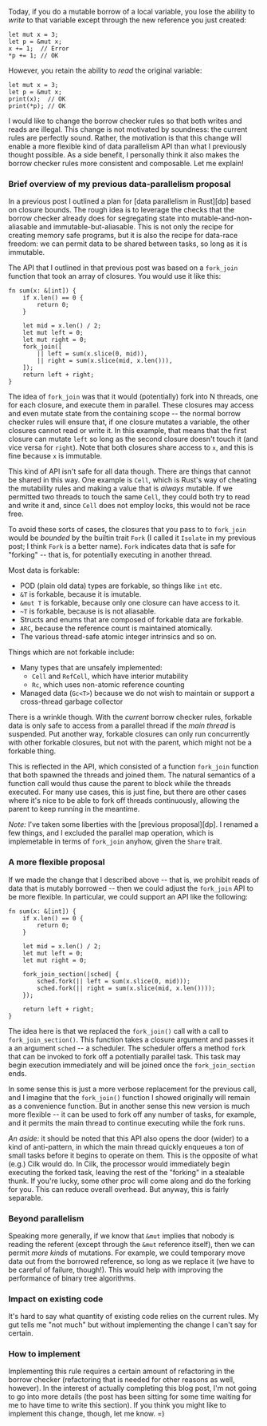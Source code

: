 Today, if you do a mutable borrow of a local variable, you lose the
ability to *write* to that variable except through the new reference
you just created:

    let mut x = 3;
    let p = &mut x;
    x += 1;  // Error
    *p += 1; // OK
    
However, you retain the ability to *read* the original variable:    

    let mut x = 3;
    let p = &mut x;
    print(x);  // OK
    print(*p); // OK
    
I would like to change the borrow checker rules so that both writes
and reads are illegal. This change is not motivated by soundness: the
current rules are perfectly sound. Rather, the motivation is that this
change will enable a more flexible kind of data parallelism API than
what I previously thought possible. As a side benefit, I personally
think it also makes the borrow checker rules more consistent and
composable. Let me explain!

<!-- more -->

### Brief overview of my previous data-parallelism proposal

In a previous post I outlined a plan for
[data parallelism in Rust][dp] based on closure bounds. The rough idea
is to leverage the checks that the borrow checker already does for
segregating state into mutable-and-non-aliasable and
immutable-but-aliasable. This is not only the recipe for creating
memory safe programs, but it is also the recipe for data-race freedom:
we can permit data to be shared between tasks, so long as it is
immutable.

The API that I outlined in that previous post was based on a `fork_join`
function that took an array of closures. You would use it like this:

    fn sum(x: &[int]) {
        if x.len() == 0 {
            return 0;
        }
        
        let mid = x.len() / 2;
        let mut left = 0;
        let mut right = 0;
        fork_join([
            || left = sum(x.slice(0, mid)),
            || right = sum(x.slice(mid, x.len())),
        ]);
        return left + right; 
    }
    
The idea of `fork_join` was that it would (potentially) fork into N
threads, one for each closure, and execute them in parallel. These
closures may access and even mutate state from the containing scope --
the normal borrow checker rules will ensure that, if one closure
mutates a variable, the other closures cannot read or write it. In
this example, that means that the first closure can mutate `left` so
long as the second closure doesn't touch it (and vice versa for
`right`). Note that both closures share access to `x`, and this is
fine because `x` is immutable.

This kind of API isn't safe for all data though. There are things that
cannot be shared in this way. One example is `Cell`, which is Rust's
way of cheating the mutability rules and making a value that is
*always* mutable. If we permitted two threads to touch the same
`Cell`, they could both try to read and write it and, since `Cell`
does not employ locks, this would not be race free.

To avoid these sorts of cases, the closures that you pass to to
`fork_join` would be *bounded* by the builtin trait `Fork` (I called
it `Isolate` in my previous post; I think `Fork` is a better name).
`Fork` indicates data that is safe for "forking" -- that is, for
potentially executing in another thread.

Most data is forkable:

- POD (plain old data) types are forkable, so things like `int` etc.
- `&T` is forkable, because it is imutable.
- `&mut T` is forkable, because only one closure can have access to it.
- `~T` is forkable, because is is not aliasable.
- Structs and enums that are composed of forkable data are forkable.
- `ARC`, because the reference count is maintained atomically.
- The various thread-safe atomic integer intrinsics and so on.

Things which are not forkable include:

- Many types that are unsafely implemented:
  - `Cell` and `RefCell`, which have interior mutability
  - `Rc`, which uses non-atomic reference counting
- Managed data (`Gc<T>`) because we do not wish to
  maintain or support a cross-thread garbage collector

There is a wrinkle though. With the *current* borrow checker rules,
forkable data is only safe to access from a parallel thread if the
*main thread* is suspended. Put another way, forkable closures can
only run concurrently with other forkable closures, but not with the
parent, which might not be a forkable thing.

This is reflected in the API, which consisted of a function
`fork_join` function that both spawned the threads and joined them.
The natural semantics of a function call would thus cause the parent
to block while the threads executed. For many use cases, this is just
fine, but there are other cases where it's nice to be able to fork off
threads continuously, allowing the parent to keep running in the
meantime.

*Note:* I've taken some liberties with the [previous proposal][dp].  I
renamed a few things, and I excluded the parallel map operation, which
is implemetable in terms of `fork_join` anyhow, given the `Share`
trait.

### A more flexible proposal

If we made the change that I described above -- that is, we prohibit
reads of data that is mutably borrowed -- then we could adjust the
`fork_join` API to be more flexible. In particular, we could support
an API like the following:

    fn sum(x: &[int]) {
        if x.len() == 0 {
            return 0;
        }
        
        let mid = x.len() / 2;
        let mut left = 0;
        let mut right = 0;
        
        fork_join_section(|sched| {
            sched.fork(|| left = sum(x.slice(0, mid)));
            sched.fork(|| right = sum(x.slice(mid, x.len())));
        });
        
        return left + right; 
    }

The idea here is that we replaced the `fork_join()` call with a call
to `fork_join_section()`. This function takes a closure argument and
passes it a an argument `sched` -- a scheduler. The scheduler offers a
method `fork` that can be invoked to fork off a potentially parallel
task. This task may begin execution immediately and will be joined
once the `fork_join_section` ends.

In some sense this is just a more verbose replacement for the previous
call, and I imagine that the `fork_join()` function I showed
originally will remain as a convenience function. But in another sense
this new version is much more flexible -- it can be used to fork off
any number of tasks, for example, and it permits the main thread to
continue executing while the fork runs.

*An aside:* it should be noted that this API also opens the door
(wider) to a kind of anti-pattern, in which the main thread quickly
enqueues a ton of small tasks before it begins to operate on
them. This is the opposite of what (e.g.) Cilk would do. In Cilk, the
processor would immediately begin executing the forked task, leaving
the rest of the "forking" in a stealable thunk. If you're lucky, some
other proc will come along and do the forking for you. This can reduce
overall overhead. But anyway, this is fairly separable.

### Beyond parallelism

Speaking more generally, if we know that `&mut` implies that nobody is
reading the referent (except through the `&mut` reference itself),
then we can permit *more kinds* of mutations. For example, we could
temporary move data out from the borrowed reference, so long as we
replace it (we have to be careful of failure, though!). This would
help with improving the performance of binary tree algorithms.

### Impact on existing code

It's hard to say what quantity of existing code relies on the current
rules. My gut tells me "not much" but without implementing the change
I can't say for certain.

### How to implement

Implementing this rule requires a certain amount of refactoring in the
borrow checker (refactoring that is needed for other reasons as well,
however). In the interest of actually completing this blog post, I'm
not going to go into more details (the post has been sitting for some
time waiting for me to have time to write this section). If you think
you might like to implement this change, though, let me know. =)



